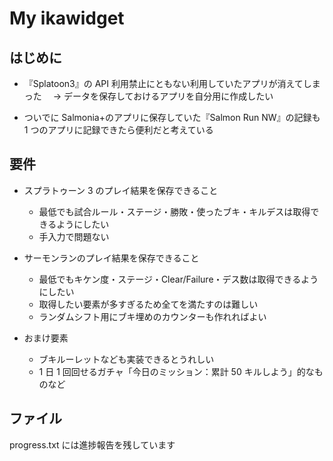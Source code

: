 # My ikawidget

## はじめに

- 『Splatoon3』の API 利用禁止にともない利用していたアプリが消えてしまった
  　-> データを保存しておけるアプリを自分用に作成したい

- ついでに Salmonia+のアプリに保存していた『Salmon Run NW』の記録も 1 つのアプリに記録できたら便利だと考えている

## 要件

- スプラトゥーン 3 のプレイ結果を保存できること

  - 最低でも試合ルール・ステージ・勝敗・使ったブキ・キルデスは取得できるようにしたい
  - 手入力で問題ない

- サーモンランのプレイ結果を保存できること

  - 最低でもキケン度・ステージ・Clear/Failure・デス数は取得できるようにしたい
  - 取得したい要素が多すぎるため全てを満たすのは難しい
  - ランダムシフト用にブキ埋めのカウンターも作れればよい

- おまけ要素
  - ブキルーレットなども実装できるとうれしい
  - 1 日 1 回回せるガチャ「今日のミッション：累計 50 キルしよう」的なものなど

## ファイル

progress.txt には進捗報告を残しています
